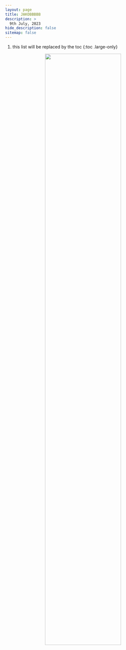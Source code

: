 ```yaml
---
layout: page
title: JAKOBBBBB
description: >
  9th July, 2023
hide_description: false
sitemap: false
---
```


1. this list will be replaced by the toc
{:toc .large-only}


<p align="center" width="100%">
    <img width="70%" src="https://i.gyazo.com/5774772df7258d22c15ce331c1edfba2.jpg">
</p>



